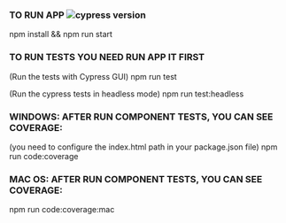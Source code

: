 ### TO RUN APP ![cypress version](https://img.shields.io/badge/cypress-10.3.0-brightgreen)

npm install && npm run start

### TO RUN TESTS YOU NEED RUN APP IT FIRST
(Run the tests with Cypress GUI)
npm run test

(Run the cypress tests in headless mode)
npm run test:headless
### WINDOWS: AFTER RUN COMPONENT TESTS, YOU CAN SEE COVERAGE:
(you need to configure the index.html path in your package.json file)
npm run code:coverage

### MAC OS: AFTER RUN COMPONENT TESTS, YOU CAN SEE COVERAGE:

npm run code:coverage:mac